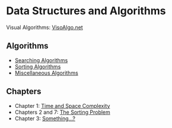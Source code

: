 # Data Structures and Algorithms
Visual Algorithms: [VisoAlgo.net](https://visualgo.net/en) <br />

## Algorithms
- [Searching Algorithms](https://github.com/EthanC2/Notes-and-Writeups/blob/main/High%20Point%20University%20CS%20Notes/Adv.%20Data%20Structures%20and%20Algorithms/Searching%20Algorithms.md)
- [Sorting Algorithms](https://github.com/EthanC2/Notes-and-Writeups/blob/main/High%20Point%20University%20CS%20Notes/Adv.%20Data%20Structures%20and%20Algorithms/Sorting%20Algorithms.md)
- [Miscellaneous Algorithms](https://github.com/EthanC2/Notes-and-Writeups/blob/main/High%20Point%20University%20CS%20Notes/Adv.%20Data%20Structures%20and%20Algorithms/Miscellaneous%20Algorithms.md)

## Chapters
- Chapter 1: [Time and Space Complexity](https://github.com/EthanC2/Notes-and-Writeups/blob/main/High%20Point%20University%20CS%20Notes/Adv.%20Data%20Structures%20and%20Algorithms/Chapter%201.md)
- Chapters 2 and 7: [The Sorting Problem](https://github.com/EthanC2/Notes-and-Writeups/blob/main/High%20Point%20University%20CS%20Notes/Adv.%20Data%20Structures%20and%20Algorithms/Chapters%202%20and%207.md)
- Chapter 3: [Something...?](https://github.com/EthanC2/Notes-and-Writeups/blob/main/High%20Point%20University%20CS%20Notes/Adv.%20Data%20Structures%20and%20Algorithms/Chapter%203.md)
